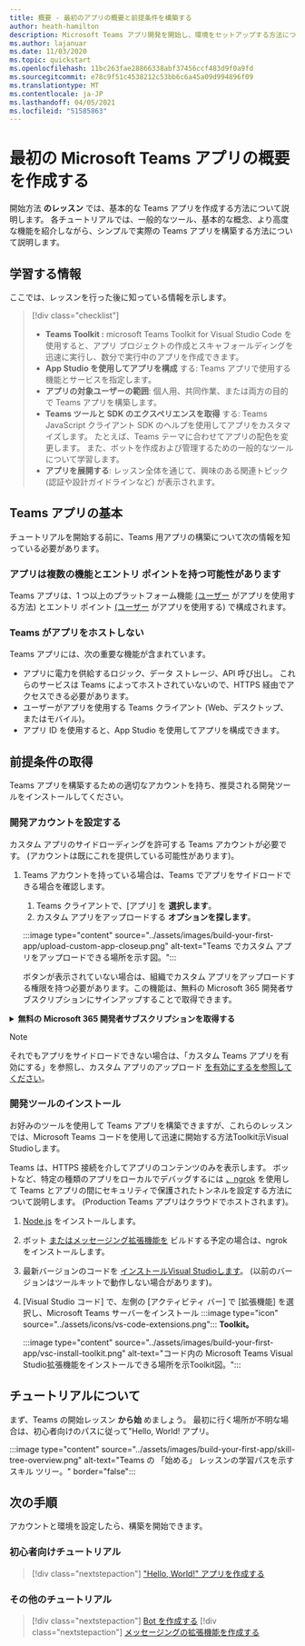 ```yaml
---
title: 概要 - 最初のアプリの概要と前提条件を構築する
author: heath-hamilton
description: Microsoft Teams アプリ開発を開始し、環境をセットアップする方法について説明します。
ms.author: lajanuar
ms.date: 11/03/2020
ms.topic: quickstart
ms.openlocfilehash: 11bc263fae28866338abf37456ccf483d9f0a9fd
ms.sourcegitcommit: e78c9f51c4538212c53bb6c6a45a09d994896f09
ms.translationtype: MT
ms.contentlocale: ja-JP
ms.lasthandoff: 04/05/2021
ms.locfileid: "51585863"
---
```

# <a name="build-your-first-microsoft-teams-app-overview"></a>最初の Microsoft Teams アプリの概要を作成する

開始方法 **のレッスン** では、基本的な Teams アプリを作成する方法について説明します。 各チュートリアルでは、一般的なツール、基本的な概念、より高度な機能を紹介しながら、シンプルで実際の Teams アプリを構築する方法について説明します。

## <a name="what-youll-learn"></a>学習する情報

ここでは、レッスンを行った後に知っている情報を示します。

> [!div class="checklist"]
  >
  > * **Teams Toolkit :** microsoft Teams Toolkit for Visual Studio Code を使用すると、アプリ プロジェクトの作成とスキャフォールディングを迅速に実行し、数分で実行中のアプリを作成できます。
  > * **App Studio を使用してアプリを構成** する: Teams アプリで使用する機能とサービスを指定します。
  > * **アプリの対象ユーザーの範囲**: 個人用、共同作業、または両方の目的で Teams アプリを構築します。
> * **Teams ツールと SDK のエクスペリエンスを取得** する: Teams JavaScript クライアント SDK のヘルプを使用してアプリをカスタマイズします。 たとえば、Teams テーマに合わせてアプリの配色を変更します。 また、ボットを作成および管理するための一般的なツールについて学習します。
  > * **アプリを展開する**: レッスン全体を通じて、興味のある関連トピック (認証や設計ガイドラインなど) が表示されます。

## <a name="teams-app-fundamentals"></a>Teams アプリの基本

チュートリアルを開始する前に、Teams 用アプリの構築について次の情報を知っている必要があります。

### <a name="apps-can-have-multiple-capabilities-and-entry-points"></a>アプリは複数の機能とエントリ ポイントを持つ可能性があります

Teams アプリは、1 つ以上のプラットフォーム機能 [(ユーザー](../concepts/capabilities-overview.md) がアプリを使用する方法) とエントリ ポイント [(ユーザー](../concepts/extensibility-points.md) がアプリを使用する) で構成されます。

### <a name="teams-doesnt-host-your-app"></a>Teams がアプリをホストしない

Teams アプリには、次の重要な機能が含まれています。

* アプリに電力を供給するロジック、データ ストレージ、API 呼び出し。 これらのサービスは Teams によってホストされていないので、HTTPS 経由でアクセスできる必要があります。
* ユーザーがアプリを使用する Teams クライアント (Web、デスクトップ、またはモバイル)。
* アプリ ID を使用すると、App Studio を使用してアプリを構成できます。

## <a name="get-prerequisites"></a>前提条件の取得

Teams アプリを構築するための適切なアカウントを持ち、推奨される開発ツールをインストールしてください。

### <a name="set-up-your-development-account"></a>開発アカウントを設定する

カスタム アプリのサイドローディングを許可する Teams アカウントが必要です。 (アカウントは既にこれを提供している可能性があります)。

1. Teams アカウントを持っている場合は、Teams でアプリをサイドロードできる場合を確認します。
    1. Teams クライアントで、[アプリ] を **選択します**。
    1. カスタム アプリをアップロードする **オプションを探します**。

    :::image type="content" source="../assets/images/build-your-first-app/upload-custom-app-closeup.png" alt-text="Teams でカスタム アプリをアップロードできる場所を示す図。":::
    
    ボタンが表示されていない場合は、組織でカスタム アプリをアップロードする権限を持つ必要があります。この機能は、無料の Microsoft 365 開発者サブスクリプションにサインアップすることで取得できます。

<!-- markdownlint-disable MD033 -->
<details>

<summary><b>無料の Microsoft 365 開発者サブスクリプションを取得する</b></summary>

Microsoft 365 開発者プログラムに参加することで、アプリのサイドローディングを許可する無料の Teams テスト アカウントを取得できます。 (登録プロセスには約 2 分かかります。

1. [Microsoft 365 開発者プログラムに移動します](https://developer.microsoft.com/microsoft-365/dev-program)。
1. [今 **すぐ参加] を** 選択し、画面の指示に従います。
1. ようこそ画面にアクセスすると **、[E5 サブスクリプションの設定] を選択します**。
1. 管理者アカウントを設定します。 完了すると、次のような画面が表示されます。
:::image type="content" source="../assets/images/build-your-first-app/dev-program-subscription.png" alt-text="Microsoft 365 開発者プログラムにサインアップした後に表示される例。":::
1. セットアップした管理者アカウントを使用して Teams にログインします。
1. [カスタム アプリをアップロードする **] オプションが追加されたのか確認** します。

</details>

> [!Note]
> それでもアプリをサイドロードできない場合は、「カスタム Teams アプリを有効にする」を参照し、カスタム アプリのアップロード [を有効にするを参照してください](https://docs.microsoft.com/microsoftteams/platform/concepts/build-and-test/prepare-your-o365-tenant#enable-custom-teams-apps-and-turn-on-custom-app-uploading)。

### <a name="install-your-development-tools"></a>開発ツールのインストール

お好みのツールを使用して Teams アプリを構築できますが、これらのレッスンでは、Microsoft Teams コードを使用して迅速に開始する方法Toolkit示Visual Studioします。

Teams は、HTTPS 接続を介してアプリのコンテンツのみを表示します。 ボットなど、特定の種類のアプリをローカルでデバッグするには [、ngrok](../concepts/build-and-test/debug.md#locally-hosted) を使用して Teams とアプリの間にセキュリティで保護されたトンネルを設定する方法について説明します。 (Production Teams アプリはクラウドでホストされます)。

1. [Node.js](https://nodejs.org/en/) をインストールします。
1. ボット [またはメッセージング拡張機能を](https://ngrok.com/download) ビルドする予定の場合は、ngrok をインストールします。
1. 最新バージョンのコードを [インストールVisual Studioします](https://code.visualstudio.com/download)。 (以前のバージョンはツールキットで動作しない場合があります)。
1. [Visual Studio コード] で、左側の [アクティビティ バー] で [拡張機能] を選択し、Microsoft Teams サーバーをインストール :::image type="icon" source="../assets/icons/vs-code-extensions.png"::: **Toolkit。**

    :::image type="content" source="../assets/images/build-your-first-app/vsc-install-toolkit.png" alt-text="コード内の Microsoft Teams Visual Studio拡張機能をインストールできる場所を示Toolkit図。":::

## <a name="about-the-tutorials"></a>チュートリアルについて

まず、Teams の開始レッスン **から始** めましょう。 最初に行く場所が不明な場合は、初心者向けのパスに従って"Hello, World! アプリ。

:::image type="content" source="../assets/images/build-your-first-app/skill-tree-overview.png" alt-text="Teams の 「始める」 レッスンの学習パスを示すスキル ツリー。" border="false":::

## <a name="next-step"></a>次の手順

アカウントと環境を設定したら、構築を開始できます。

### <a name="beginner-friendly-tutorial"></a>初心者向けチュートリアル

> [!div class="nextstepaction"]
> ["Hello, World!" アプリを作成する](../build-your-first-app/build-and-run.md)

### <a name="other-tutorials"></a>その他のチュートリアル

> [!div class="nextstepaction"]
> [Bot を作成する](../build-your-first-app/build-bot.md)
> [!div class="nextstepaction"]
> [メッセージングの拡張機能を作成する](../build-your-first-app/build-messaging-extension.md)
